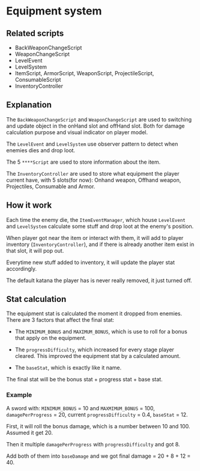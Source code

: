 # Equipment system

## Related scripts

- BackWeaponChangeScript
- WeaponChangeScript
- LevelEvent
- LevelSystem
- ItemScript, ArmorScript, WeaponScript, ProjectileScript, ConsumableScript
- InventoryController

## Explanation

The `BackWeaponChangeScript` and `WeaponChangeScript` are used to switching and update object in the onHand slot and offHand slot. Both for damage calculation purpose and visual indicator on player model.

The `LevelEvent` and `LevelSystem` use observer pattern to detect when enemies dies and drop loot.

The 5 `****Script` are used to store information about the item.

The `InventoryController` are used to store what equipment the player current have, with 5 slots(for now): Onhand weapon, Offhand weapon, Projectiles, Consumable and Armor.

## How it work

Each time the enemy die, the `ItemEventManager`, which house `LevelEvent` and `LevelSystem` calculate some stuff and drop loot at the enemy's position.

When player got near the item or interact with them, it will add to player inventory (`InventoryController`), and if there is already another item exist in that slot, it will pop out.

Everytime new stuff added to inventory, it will update the player stat accordingly.

The default katana the player has is never really removed, it just turned off.

## Stat calculation

The equipment stat is calculated the moment it dropped from enemies. There are 3 factors that affect the final stat:

- The `MINIMUM_BONUS` and `MAXIMUM_BONUS`, which is use to roll for a bonus that apply on the equipment.

- The `progressDifficulty`, which increased for every stage player cleared. This improved the equipment stat by a calculated amount.

- The `baseStat`, which is exactly like it name.

The final stat will be the bonus stat + progress stat + base stat.

### Example

A sword with: `MINIMUM_BONUS` = 10 and `MAXMIMUM_BONUS` = 100, `damagePerProgress` = 20, current `progressDifficulty` = 0.4, `baseStat` = 12.

First, it will roll the bonus damage, which is a number between 10 and 100. Assumed it get 20.

Then it multiple `damagePerProgress` with `progressDifficulty` and got 8.

Add both of them into `baseDamage` and we got final damage = 20 + 8 + 12 = 40.
